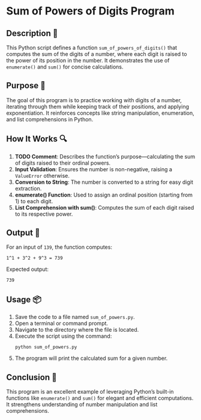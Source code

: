 # Sum of Powers of Digits Program

## Description 📝

This Python script defines a function `sum_of_powers_of_digits()` that computes the sum of the digits of a number, where each digit is raised to the power of its position in the number.
It demonstrates the use of `enumerate()` and `sum()` for concise calculations.

## Purpose 🎯

The goal of this program is to practice working with digits of a number, iterating through them while keeping track of their positions, and applying exponentiation.
It reinforces concepts like string manipulation, enumeration, and list comprehensions in Python.

## How It Works 🔍

1. **TODO Comment**: Describes the function’s purpose—calculating the sum of digits raised to their ordinal powers.
2. **Input Validation**: Ensures the number is non-negative, raising a `ValueError` otherwise.
3. **Conversion to String**: The number is converted to a string for easy digit extraction.
4. **enumerate() Function**: Used to assign an ordinal position (starting from 1) to each digit.
5. **List Comprehension with sum()**: Computes the sum of each digit raised to its respective power.

## Output 📜

For an input of `139`, the function computes:

```
1^1 + 3^2 + 9^3 = 739
```

Expected output:

```
739
```

## Usage 📦

1. Save the code to a file named `sum_of_powers.py`.
2. Open a terminal or command prompt.
3. Navigate to the directory where the file is located.
4. Execute the script using the command:
    ```
    python sum_of_powers.py
    ```
5. The program will print the calculated sum for a given number.

## Conclusion 🚀

This program is an excellent example of leveraging Python’s built-in functions like `enumerate()` and `sum()` for elegant and efficient computations.
It strengthens understanding of number manipulation and list comprehensions.
